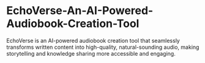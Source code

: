 # EchoVerse-An-AI-Powered-Audiobook-Creation-Tool
EchoVerse is an AI-powered audiobook creation tool that seamlessly transforms written content into high-quality, natural-sounding audio, making storytelling and knowledge sharing more accessible and engaging.
